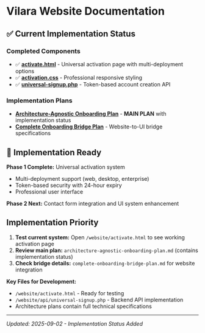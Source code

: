 # Vilara Website Documentation

## ✅ Current Implementation Status

### **Completed Components**
- ✅ **[activate.html](../activate.html)** - Universal activation page with multi-deployment options
- ✅ **[activation.css](../assets/css/activation.css)** - Professional responsive styling
- ✅ **[universal-signup.php](../api/universal-signup.php)** - Token-based account creation API

### **Implementation Plans**
- **[Architecture-Agnostic Onboarding Plan](architecture-agnostic-onboarding-plan.md)** - **MAIN PLAN** with implementation status
- **[Complete Onboarding Bridge Plan](complete-onboarding-bridge-plan.md)** - Website-to-UI bridge specifications


## 🚀 Implementation Ready

**Phase 1 Complete:** Universal activation system
- Multi-deployment support (web, desktop, enterprise)
- Token-based security with 24-hour expiry
- Professional user interface

**Phase 2 Next:** Contact form integration and UI system enhancement

## Implementation Priority

1. **Test current system:** Open `/website/activate.html` to see working activation page
2. **Review main plan:** `architecture-agnostic-onboarding-plan.md` (contains implementation status)
3. **Check bridge details:** `complete-onboarding-bridge-plan.md` for website integration

**Key Files for Development:**
- `/website/activate.html` - Ready for testing
- `/website/api/universal-signup.php` - Backend API implementation
- Architecture plans contain full technical specifications

---
*Updated: 2025-09-02 - Implementation Status Added*